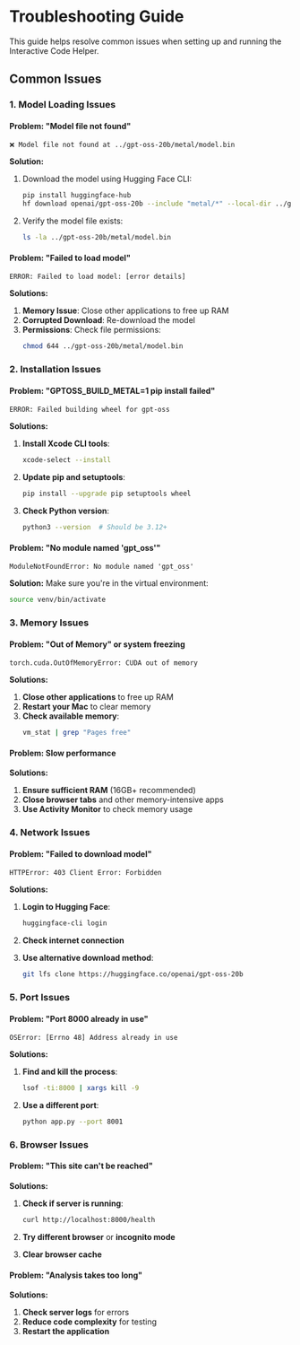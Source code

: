 # Troubleshooting Guide

This guide helps resolve common issues when setting up and running the Interactive Code Helper.

## Common Issues

### 1. Model Loading Issues

#### Problem: "Model file not found"

```
❌ Model file not found at ../gpt-oss-20b/metal/model.bin
```

**Solution:**

1. Download the model using Hugging Face CLI:

   ```bash
   pip install huggingface-hub
   hf download openai/gpt-oss-20b --include "metal/*" --local-dir ../gpt-oss-20b/metal/
   ```

2. Verify the model file exists:
   ```bash
   ls -la ../gpt-oss-20b/metal/model.bin
   ```

#### Problem: "Failed to load model"

```
ERROR: Failed to load model: [error details]
```

**Solutions:**

1. **Memory Issue**: Close other applications to free up RAM
2. **Corrupted Download**: Re-download the model
3. **Permissions**: Check file permissions:
   ```bash
   chmod 644 ../gpt-oss-20b/metal/model.bin
   ```

### 2. Installation Issues

#### Problem: "GPTOSS_BUILD_METAL=1 pip install failed"

```
ERROR: Failed building wheel for gpt-oss
```

**Solutions:**

1. **Install Xcode CLI tools**:

   ```bash
   xcode-select --install
   ```

2. **Update pip and setuptools**:

   ```bash
   pip install --upgrade pip setuptools wheel
   ```

3. **Check Python version**:
   ```bash
   python3 --version  # Should be 3.12+
   ```

#### Problem: "No module named 'gpt_oss'"

```
ModuleNotFoundError: No module named 'gpt_oss'
```

**Solution:**
Make sure you're in the virtual environment:

```bash
source venv/bin/activate
```

### 3. Memory Issues

#### Problem: "Out of Memory" or system freezing

```
torch.cuda.OutOfMemoryError: CUDA out of memory
```

**Solutions:**

1. **Close other applications** to free up RAM
2. **Restart your Mac** to clear memory
3. **Check available memory**:
   ```bash
   vm_stat | grep "Pages free"
   ```

#### Problem: Slow performance

**Solutions:**

1. **Ensure sufficient RAM** (16GB+ recommended)
2. **Close browser tabs** and other memory-intensive apps
3. **Use Activity Monitor** to check memory usage

### 4. Network Issues

#### Problem: "Failed to download model"

```
HTTPError: 403 Client Error: Forbidden
```

**Solutions:**

1. **Login to Hugging Face**:

   ```bash
   huggingface-cli login
   ```

2. **Check internet connection**
3. **Use alternative download method**:
   ```bash
   git lfs clone https://huggingface.co/openai/gpt-oss-20b
   ```

### 5. Port Issues

#### Problem: "Port 8000 already in use"

```
OSError: [Errno 48] Address already in use
```

**Solutions:**

1. **Find and kill the process**:

   ```bash
   lsof -ti:8000 | xargs kill -9
   ```

2. **Use a different port**:
   ```bash
   python app.py --port 8001
   ```

### 6. Browser Issues

#### Problem: "This site can't be reached"

**Solutions:**

1. **Check if server is running**:

   ```bash
   curl http://localhost:8000/health
   ```

2. **Try different browser** or **incognito mode**
3. **Clear browser cache**

#### Problem: "Analysis takes too long"

**Solutions:**

1. **Check server logs** for errors
2. **Reduce code complexity** for testing
3. **Restart the application**
